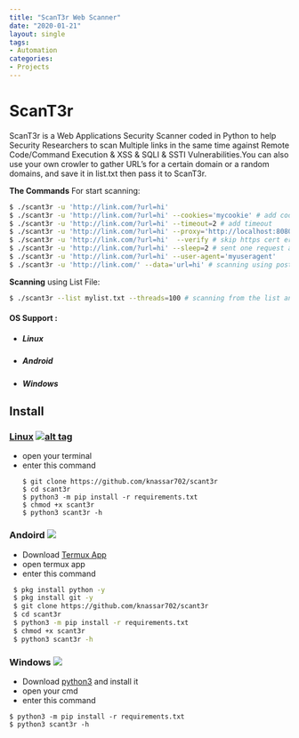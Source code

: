 ```yaml
---
title: "ScanT3r Web Scanner"
date: "2020-01-21"
layout: single
tags:
- Automation
categories:
- Projects
---
```


# ScanT3r
 ScanT3r is a Web Applications Security Scanner coded in Python to help Security Researchers to scan Multiple links in the same time against Remote Code/Command Execution & XSS & SQLI & SSTI Vulnerabilities.You can also use your own crowler to gather URL’s for a certain domain or a random domains, and save it in list.txt then pass it to ScanT3r.

**The Commands** For start scanning:
```bash
$ ./scant3r -u 'http://link.com/?url=hi'
$ ./scant3r -u 'http://link.com/?url=hi' --cookies='mycookie' # add cookies
$ ./scant3r -u 'http://link.com/?url=hi' --timeout=2 # add timeout
$ ./scant3r -u 'http://link.com/?url=hi' --proxy='http://localhost:8080' # add proxiy
$ ./scant3r -u 'http://link.com/?url=hi'  --verify # skip https cert error
$ ./scant3r -u 'http://link.com/?url=hi' --sleep=2 # sent one request after 2 sec
$ ./scant3r -u 'http://link.com/?url=hi' --user-agent='myuseragent'
$ ./scant3r -u 'http://link.com/' --data='url=hi' # scanning using post method
```

**Scanning** using List File:
```bash
$ ./scant3r --list mylist.txt --threads=100 # scanning from the list and more speed
```

#### OS Support :
- <h5> Linux</h5>
- <h5> Android</h5>
- <h5> Windows</h5>
## Install
### [Linux](https://wikipedia.org/wiki/Linux) [![alt tag](http://icons.iconarchive.com/icons/dakirby309/simply-styled/32/OS-Linux-icon.png)](https://fr.wikipedia.org/wiki/Linux)
* open your terminal 
* enter this command 
   ````
   $ git clone https://github.com/knassar702/scant3r 
   $ cd scant3r 
   $ python3 -m pip install -r requirements.txt
   $ chmod +x scant3r
   $ python3 scant3r -h
   ````
### Andoird <img src="https://img.icons8.com/clouds/100/000000/android-os.png">
* Download <a href='https://play.google.com/store/apps/details?id=com.termux&hl=en'>Termux App</a>
* open termux app
* enter this command
````bash
 $ pkg install python -y 
 $ pkg install git -y 
 $ git clone https://github.com/knassar702/scant3r
 $ cd scant3r 
 $ python3 -m pip install -r requirements.txt
 $ chmod +x scant3r
 $ python3 scant3r -h
````
### Windows <img src="https://img.icons8.com/color/48/000000/windows-10.png">
* Download <a href='https://www.python.org/downloads/windows/'>python3</a> and install it
* open your cmd
* enter this command 
````
$ python3 -m pip install -r requirements.txt
$ python3 scant3r -h
````
